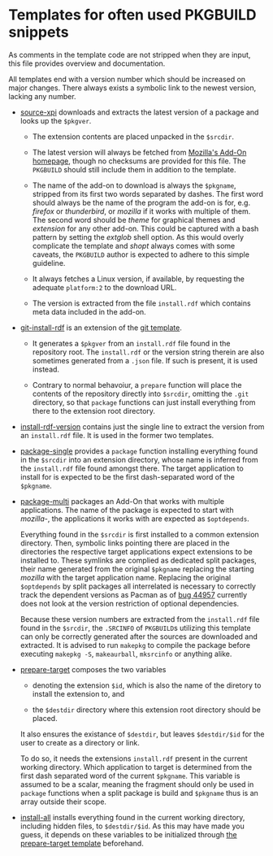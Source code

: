 # Templates for often used PKGBUILD snippets

As comments in the template code are not stripped when they are input, this file provides overview and documentation.

All templates end with a version number which should be increased on major changes. There always exists a symbolic link to the newest version, lacking any number.

- [source-xpi](source-xpi.template) downloads and extracts the latest version of a package and looks up the `$pkgver`.

  - The extension contents are placed unpacked in the `$srcdir`.

  - The latest version will always be fetched from [Mozilla's Add-On homepage](https://addons.mozilla.org/), though no checksums are provided for this file. The `PKGBUILD` should still include them in addition to the template.

  - The name of the add-on to download is always the `$pkgname`, stripped from its first two words separated by dashes. The first word should always be the name of the program the add-on is for, e.g. _firefox_ or _thunderbird_, or _mozilla_ if it works with multiple of them. The second word should be _theme_ for graphical themes and _extension_ for any other add-on. This could be captured with a bash pattern by setting the _extglob_ shell option. As this would overly complicate the template and _shopt_ always comes with some caveats, the `PKGBUILD` author is expected to adhere to this simple guideline.

  - It always fetches a Linux version, if available, by requesting the adequate `platform:2` to the download URL.

  - The version is extracted from the file `install.rdf` which contains meta data included in the add-on.

- [git-install-rdf](git-install-rdf.template) is an extension of the [git template](https://github.com/dffischer/git-makepkg-template/blob/master/git.template).

  - It generates a `$pkgver` from an `install.rdf` file found in the repository root. The `install.rdf` or the version string therein are also sometimes generated from a `.json` file. If such is present, it is used instead.

  - Contrary to normal behavoiur, a `prepare` function will place the contents of the repository directly into `$srcdir`, omitting the `.git` directory, so that `package` functions can just install everything from there to the extension root directory.

- [install-rdf-version](install-rdf-version.template) contains just the single line to extract the version from an `install.rdf` file. It is used in the former two templates.

- [package-single](package-single.template) provides a `package` function installing everything found in the `$srcdir` into an extension directory, whose name is inferred from the `install.rdf` file found amongst there. The target application to install for is expected to be the first dash-separated word of the `$pkgname`.

- [package-multi](package-multi.template) packages an Add-On that works with multiple applications. The name of the package is expected to start with _mozilla-_, the applications it works with are expected as `$optdepends`.

  Everything found in the `$srcdir` is first installed to a common extension directory. Then, symbolic links pointing there are placed in the directories the respective target applications expect extensions to be installed to. These symlinks are complied as dedicated split packages, their name generated from the original `$pkgname` replacing the starting _mozilla_ with the target application name. Replacing the original `$optdepends` by split packages all interrelated is necessary to correctly track the dependent versions as Pacman as of [bug 44957](https://bugs.archlinux.org/index.php?do=details&task_id=44957) currently does not look at the version restriction of optional dependencies.

  Because these version numbers are extracted from the `install.rdf` file found in the `$srcdir`, the `.SRCINFO` of `PKGBUILD`s utilizing this template can only be correctly generated after the sources are downloaded and extracted. It is advised to run `makepkg` to compile the package before executing `makepkg -S`, `makeaurball`, `mksrcinfo` or anything alike.

- <a name="prepare-target" href="prepare-target.template">prepare-target</a> composes the two variables

  - denoting the extension `$id`, which is also the name of the diretory to install the extension to, and

  - the `$destdir` directory where this extension root directory should be placed.

  It also ensures the existance of `$destdir`, but leaves `$destdir/$id` for the user to create as a directory or link.

  To do so, it needs the extensions `install.rdf` present in the current working directory. Which application to target is determined from the first dash separated word of the current `$pkgname`. This variable is assumed to be a scalar, meaning the fragment should only be used in `package` functions when a split package is build and `$pkgname` thus is an array outside their scope.

- [install-all](install-all.template) installs everything found in the current working directory, including hidden files, to `$destdir/$id`. As this may have made you guess, it depends on these variables to be initialized through [the prepare-target template](#user-content-prepare-target) beforehand.

